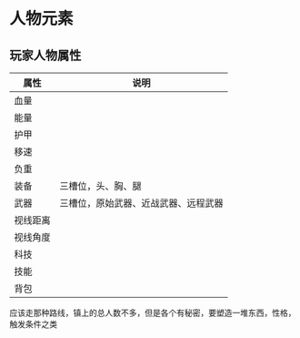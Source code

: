 # 人物元素

## 玩家人物属性

| 属性     | 说明                                 |
| -------- | ------------------------------------ |
| 血量     |                                      |
| 能量     |                                      |
| 护甲     |                                      |
| 移速     |                                      |
| 负重     |                                      |
| 装备     | 三槽位，头、胸、腿                   |
| 武器     | 三槽位，原始武器、近战武器、远程武器 |
| 视线距离 |                                      |
| 视线角度 |                                      |
| 科技     |                                      |
| 技能     |                                      |
| 背包     |                                      |

应该走那种路线，镇上的总人数不多，但是各个有秘密，要塑造一堆东西，性格，触发条件之类
